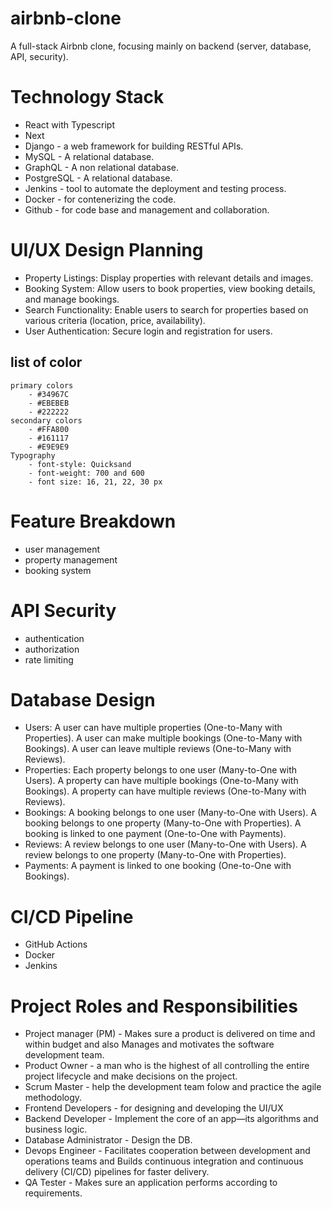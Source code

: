 # airbnb-clone

A full-stack Airbnb clone, focusing mainly on backend (server, database, API, security).

# Technology Stack
- React with Typescript
- Next
- Django - a web framework for building RESTful APIs.
- MySQL - A relational database.
- GraphQL - A non relational database.
- PostgreSQL - A relational database.
- Jenkins - tool to automate the deployment and testing process.
- Docker - for contenerizing the code.
- Github - for code base and management and collaboration.

# UI/UX Design Planning
- Property Listings: Display properties with relevant details and images.
- Booking System: Allow users to book properties, view booking details, and manage bookings.
- Search Functionality: Enable users to search for properties based on various criteria (location, price, availability).
- User Authentication: Secure login and registration for users.

## list of color
    primary colors
        - #34967C
        - #EBEBEB
        - #222222
    secondary colors
        - #FFA800
        - #161117
        - #E9E9E9
    Typography
        - font-style: Quicksand
        - font-weight: 700 and 600
        - font size: 16, 21, 22, 30 px
# Feature Breakdown
- user management
- property management
- booking system

# API Security
- authentication
- authorization
- rate limiting

# Database Design
- Users:
    A user can have multiple properties (One-to-Many with Properties).
    A user can make multiple bookings (One-to-Many with Bookings).
    A user can leave multiple reviews (One-to-Many with Reviews).
- Properties:
    Each property belongs to one user (Many-to-One with Users).
    A property can have multiple bookings (One-to-Many with Bookings).
    A property can have multiple reviews (One-to-Many with Reviews).
- Bookings:
    A booking belongs to one user (Many-to-One with Users).
    A booking belongs to one property (Many-to-One with Properties).
    A booking is linked to one payment (One-to-One with Payments).
- Reviews:
    A review belongs to one user (Many-to-One with Users).
    A review belongs to one property (Many-to-One with Properties).
- Payments:
    A payment is linked to one booking (One-to-One with Bookings).

# CI/CD Pipeline
- GitHub Actions
- Docker
- Jenkins

# Project Roles and Responsibilities
- Project manager (PM) - Makes sure a product is delivered on time and within budget and also Manages and motivates the software development team.
- Product Owner - a man who is the highest of all controlling the entire project lifecycle and make decisions on the project.
- Scrum Master - help the development team folow and practice the agile methodology.
- Frontend Developers - for designing and developing the UI/UX
- Backend Developer - Implement the core of an app—its algorithms and business logic.
- Database Administrator - Design the DB.
- Devops Engineer - Facilitates cooperation between development and operations teams and Builds continuous integration and continuous delivery (CI/CD) pipelines for faster delivery.
- QA Tester - Makes sure an application performs according to requirements.

